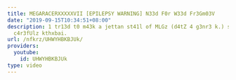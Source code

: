 ```yaml
---
title: MEGARACERXXXXXVII [EPILEPSY WARNING] N33d F0r W33d Fr3Gm03V
date: "2019-09-15T10:34:51+08:00"
description: 1 tr13d t0 m43k a jettan st41l of MLGz (d4tZ 4 g3nr3 k.) so 1 d1d. b3
  c4r3fUlz kthxbai.
url: /nfkrz/UHWYHBKBJUk/
providers:
  youtube:
    id: UHWYHBKBJUk
type: video
---
```

